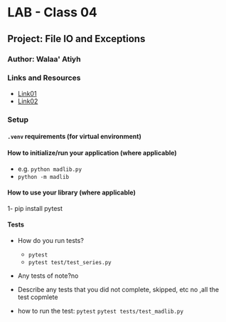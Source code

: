 # LAB - Class 04

## Project: File IO and Exceptions

### Author: Walaa' Atiyh

### Links and Resources

- [Link01]()
- [Link02]()

### Setup

#### `.venv` requirements (for virtual environment)

#### How to initialize/run your application (where applicable)

- e.g. `python madlib.py`
- `python -m madlib`

#### How to use your library (where applicable)
1- pip install pytest

#### Tests

- How do you run tests?
  * `pytest`
  * `pytest test/test_series.py`
- Any tests of note?no
- Describe any tests that you did not complete, skipped, etc
  no ,all the test copmlete

- how to run the test:
`pytest`
`pytest tests/test_madlib.py`